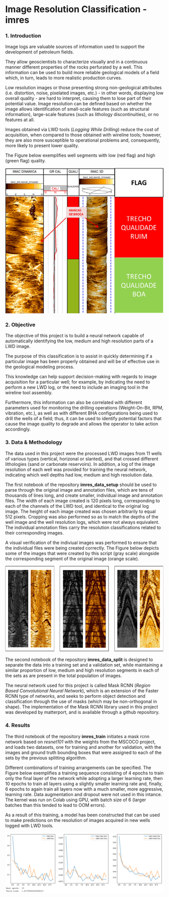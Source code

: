 # **Image Resolution Classification - imres**

### 1. Introduction

Image logs are valuable sources of information used to support the development of petroleum fields.

They allow geoscientists to characterize visually and in a continuous manner different properties of the rocks perfurated by a well. This information can be used to build more reliable geological models of a field which, in turn, leads to more realistic production curves. 

Low resolution images or those presenting strong non-geological attributes (i.e. distortion, noise, pixelated images, etc.) - in other words, displaying low overall quality - are hard to interpret, causing them to lose part of their potential value. Image resolution can be defined based on whether the image allows identification of small-scale features (such as structural information), large-scale features (such as lithology discontinuities), or no features at all.

Images obtained via LWD tools (*Logging While Drilling*) reduce the cost of acquisition, when compared to those obtained with wireline tools; however, they are also more susceptible to operational problems and, consequently, more likely to present lower quality.

The Figure below exemplifies well segments with low (red flag) and high (green flag) quality.

![ScreenShot](img/Image_Quality.PNG)


### 2. Objective

The objective of this project is to build a neural network capable of automatically identifying the low, medium and high resolution parts of a LWD image.

The purpose of this classification is to assist in quickly determining if a particular image has been properly obtained and will be of effective use in the geological modeling process.

This knowledge can help support decision-making with regards to image acquisition for a particular well; for example, by indicating the need to perform a new LWD log, or the need to include an imaging tool in the wireline tool assembly.

Furthermore, this information can also be correlated with different parameters used for monitoring the drilling operations (Weight-On-Bit, RPM, vibration, etc.), as well as with different BHA configurations being used to drill the wells of a field; thus, it can be used to identify potential factors that cause the image quality to degrade and allows the operator to take action accordingly.


### 3. Data & Methodology

The data used in this project were the processed LWD images from 11 wells of various types (vertical, horizonal or slanted), and that crossed different lithologies (sand or carbonate reservoirs). In addition, a log of the image resolution of each well was provided for training the neural network, indicating which well depths had low, medium and high resolution data.

The first notebook of the repository **imres_data_setup** should be used to parse through the original image and annotation files, which are tens of thousands of lines long, and create smaller, individual image and annotation files. The width of each image created is 120 pixels long, corresponding to each of the channels of the LWD tool, and identical to the original log image. The height of each image created was chosen arbitrarily to equal 512 pixels. Cropping was also performed so as to match the depths of the well image and the well resolution logs, which were not always equivalent. The individual annotation files carry the resolution classifications related to their corresponding images.

A visual verification of the indiviual images was performed to ensure that the individual files were being created correctly. The Figure below depicts some of the images that were created by this script (gray scale) alongside the corresponding segment of the original image (orange scale).

![ScreenShot](img/Image_Verification.PNG)

The second notebook of the repository **imres_data_split** is designed to separate the data into a training set and a validation set, while maintaining a similar proportion of low, medium and high resolution segments in each of the sets as are present in the total population of images.

The neural network used for this project is called Mask RCNN (*Region Based Convolutional Neural Network*), which is an extension of the Faster RCNN type of networks, and seeks to perform object detection and classification through the use of masks (which may be non-orthogonal in shape). The implementation of the Mask RCNN library used in this project was developed by matterport, and is available through a github repository.


### 4. Results

The third notebook of the repository **imres_train** initiates a mask rcnn network based on *resnet101* with the weights from the MSCOCO project, and loads two datasets, one for training and another for validation, with the images and ground truth bounding boxes that were assigned to each of the sets by the previous splitting algorithm.

Different combinations of training arrangements can be specified. The Figure below exemplifies a training sequence consisting of 4 epochs to train only the final layer of the network while adopting a larger learning rate, then 10 epochs to train all layers using a slightly smaller learning rate and, finally, 6 epochs to again train all layers now with a much smaller, more aggressive, learning rate. Data augmentation and dropout were not used in this intance. The kernel was run on Colab using GPU, with batch size of 6 (larger batches than this tended to lead to OOM errors).

As a result of this training, a model has been constructed that can be used to make predictions on the resolution of images acquired in new wells logged with LWD tools.

![ScreenShot](img/Result_History.PNG)

